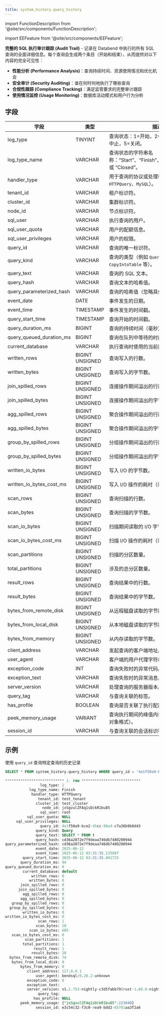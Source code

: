 ```yaml
---
title: system_history.query_history
---
```


import FunctionDescription from '@site/src/components/FunctionDescription';

<FunctionDescription description="Introduced or updated: v1.2.764"/>

import EEFeature from '@site/src/components/EEFeature';

<EEFeature featureName='QUERY HISTORY'/>

**完整的 SQL 执行审计跟踪 (Audit Trail)** - 记录在 Databend 中执行的所有 SQL 查询的全面详细信息。每个查询会生成两个条目（开始和结束），从而提供对以下内容的完全可见性：

- **性能分析 (Performance Analysis)**：查询持续时间、资源使用情况和优化机会
- **安全审计 (Security Auditing)**：谁在何时何地执行了哪些查询
- **合规性跟踪 (Compliance Tracking)**：满足监管要求的完整审计跟踪
- **使用情况监控 (Usage Monitoring)**：数据库活动模式和用户行为分析

## 字段

| 字段                     | 类型             | 描述                                                                                   |
|---------------------------|------------------|-----------------------------------------------------------------------------------------------|
| log_type                  | TINYINT          | 查询状态：1=开始，2=完成，3=错误，4=中止，5=关闭。                                     |
| log_type_name             | VARCHAR          | 查询状态的字符串名称：“Start”、“Finish”、“Error”、“Aborted” 或 “Closed”。                                           |
| handler_type              | VARCHAR          | 用于查询的协议或处理程序（例如 `HTTPQuery`、`MySQL`）。                                 |
| tenant_id                 | VARCHAR          | 租户标识符。                                                                        |
| cluster_id                | VARCHAR          | 集群标识符。                                                                       |
| node_id                   | VARCHAR          | 节点标识符。                                             |
| sql_user                  | VARCHAR          | 执行查询的用户。                                                              |
| sql_user_quota            | VARCHAR          | 用户的配额信息。                                                            |
| sql_user_privileges       | VARCHAR          | 用户的权限。                                                                   |
| query_id                  | VARCHAR          | 查询的唯一标识符。                                                          |
| query_kind                | VARCHAR          | 查询的类型（例如 `Query`、`Insert`、`CopyIntoTable` 等）。                                                |
| query_text                | VARCHAR          | 查询的 SQL 文本。                                                               |
| query_hash                | VARCHAR          | 查询文本的哈希值。                                                             |
| query_parameterized_hash  | VARCHAR          | 查询的哈希值（忽略具体取值）。                                                    |
| event_date                | DATE             | 事件发生的日期。                                                             |
| event_time                | TIMESTAMP        | 事件发生的时间戳。                                                        |
| query_start_time          | TIMESTAMP        | 查询开始的时间戳。                                                         |
| query_duration_ms         | BIGINT           | 查询的持续时间（毫秒）。                                                    |
| query_queued_duration_ms  | BIGINT           | 查询在队列中等待的时间（毫秒）。                                        |
| current_database          | VARCHAR          | 执行查询时使用的当前数据库。                                              |
| written_rows              | BIGINT UNSIGNED  | 查询写入的行数。                                                      |
| written_bytes             | BIGINT UNSIGNED  | 查询写入的字节数。                                                     |
| join_spilled_rows         | BIGINT UNSIGNED  | 连接操作期间溢出的行数。                                            |
| join_spilled_bytes        | BIGINT UNSIGNED  | 连接操作期间溢出的字节数。                                           |
| agg_spilled_rows          | BIGINT UNSIGNED  | 聚合操作期间溢出的行数。                                     |
| agg_spilled_bytes         | BIGINT UNSIGNED  | 聚合操作期间溢出的字节数。                                    |
| group_by_spilled_rows     | BIGINT UNSIGNED  | 分组操作期间溢出的行数。                                        |
| group_by_spilled_bytes    | BIGINT UNSIGNED  | 分组操作期间溢出的字节数。                                       |
| written_io_bytes          | BIGINT UNSIGNED  | 写入 I/O 的字节数。                                                            |
| written_io_bytes_cost_ms  | BIGINT UNSIGNED  | 写入 I/O 操作的耗时（毫秒）。                                                      |
| scan_rows                 | BIGINT UNSIGNED  | 查询扫描的行数。                                                      |
| scan_bytes                | BIGINT UNSIGNED  | 查询扫描的字节数。                                                     |
| scan_io_bytes             | BIGINT UNSIGNED  | 扫描期间读取的 I/O 字节数。                                                  |
| scan_io_bytes_cost_ms     | BIGINT UNSIGNED  | 扫描 I/O 操作的耗时（毫秒）。                                                     |
| scan_partitions           | BIGINT UNSIGNED  | 扫描的分区数量。                                                             |
| total_partitions          | BIGINT UNSIGNED  | 涉及的总分区数量。                                                      |
| result_rows               | BIGINT UNSIGNED  | 查询结果中的行数。                                                       |
| result_bytes              | BIGINT UNSIGNED  | 查询结果中的字节数。                                                      |
| bytes_from_remote_disk    | BIGINT UNSIGNED  | 从远程磁盘读取的字节数。                                                    |
| bytes_from_local_disk     | BIGINT UNSIGNED  | 从本地磁盘读取的字节数。                                                     |
| bytes_from_memory         | BIGINT UNSIGNED  | 从内存读取的字节数。                                                         |
| client_address            | VARCHAR          | 发起查询的客户端地址。                                              |
| user_agent                | VARCHAR          | 客户端的用户代理字符串。                                                          |
| exception_code            | INT              | 查询失败时的异常代码。                                                       |
| exception_text            | VARCHAR          | 查询失败时的异常消息。                                                    |
| server_version            | VARCHAR          | 处理查询的服务器版本。                                           |
| query_tag                 | VARCHAR          | 与查询关联的标签。                                                            |
| has_profile               | BOOLEAN          | 查询是否关联了执行配置文件。                                        |
| peek_memory_usage         | VARIANT          | 查询执行期间的峰值内存使用情况（JSON 对象格式）。                              |
| session_id                | VARCHAR          | 与查询关联的会话标识符。                                             |


## 示例

使用 `query_id` 查询特定查询的历史记录

```sql
SELECT * FROM system_history.query_history WHERE query_id = '4e1f50a9-bce2-45cc-86e4-c7a36b9b8d43';

*************************** 1. row ***************************
                log_type: 2
           log_type_name: Finish
            handler_type: HTTPQuery
               tenant_id: test_tenant
              cluster_id: test_cluster
                 node_id: jxSgvulZFAq1sDckR1bu85
                sql_user: root
          sql_user_quota: NULL
     sql_user_privileges: NULL
                query_id: 4e1f50a9-bce2-45cc-86e4-c7a36b9b8d43
              query_kind: Query
              query_text: SELECT * FROM t
              query_hash: cd36a2072e7f9deaa746db7480200944
query_parameterized_hash: cd36a2072e7f9deaa746db7480200944
              event_date: 2025-06-12
              event_time: 2025-06-12 03:31:35.135987
        query_start_time: 2025-06-12 03:31:35.041725
       query_duration_ms: 94
query_queued_duration_ms: 0
        current_database: default
            written_rows: 0
           written_bytes: 0
       join_spilled_rows: 0
      join_spilled_bytes: 0
        agg_spilled_rows: 0
       agg_spilled_bytes: 0
   group_by_spilled_rows: 0
  group_by_spilled_bytes: 0
        written_io_bytes: 0
written_io_bytes_cost_ms: 0
               scan_rows: 1
              scan_bytes: 20
           scan_io_bytes: 605
   scan_io_bytes_cost_ms: 0
         scan_partitions: 1
        total_partitions: 1
             result_rows: 1
            result_bytes: 20
  bytes_from_remote_disk: 74
   bytes_from_local_disk: 0
       bytes_from_memory: 0
          client_address: 127.0.0.1
              user_agent: bendsql/0.26.2-unknown
          exception_code: 0
          exception_text: 
          server_version: v1.2.753-nightly-c3d5fabb79(rust-1.88.0-nightly-2025-06-12T01:48:36.733925000Z)
               query_tag: 
             has_profile: NULL
       peek_memory_usage: {"jxSgvulZFAq1sDckR1bu85":223840}
              session_id: e3c54c32-f3c0-4ea9-bdd2-65701aa3f2a6
```
